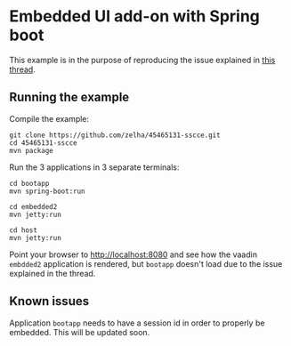 # Embedded UI add-on with Spring boot

This example is in the purpose of reproducing the issue explained in [this thread](https://stackoverflow.com/questions/45465131).

## Running the example

Compile the example:

```
git clone https://github.com/zelha/45465131-sscce.git
cd 45465131-sscce
mvn package
```
Run the 3 applications in 3 separate terminals:

```
cd bootapp
mvn spring-boot:run
```

```
cd embedded2
mvn jetty:run
```

```
cd host
mvn jetty:run
```

Point your browser to <http://localhost:8080> and see how the vaadin `embdded2` application is rendered, but `bootapp` doesn't load due to the issue explained in the thread.



## Known issues 

Application `bootapp` needs to have a session id in order to properly be embedded. This will be updated soon.  



